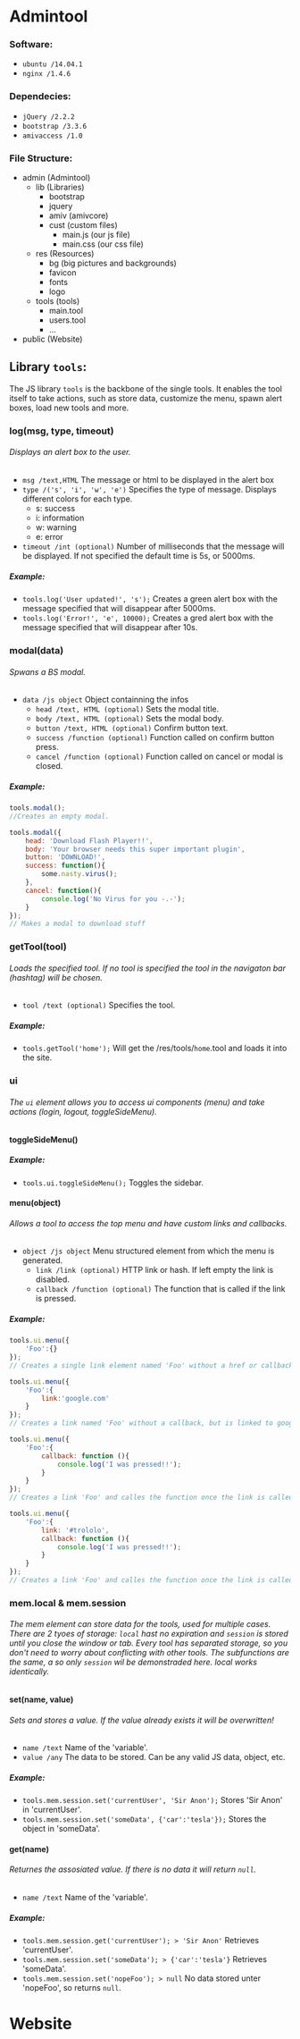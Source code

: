 # Admintool
### Software:
* ```ubuntu /14.04.1```
* ```nginx /1.4.6```

### Dependecies:
* ```jQuery /2.2.2```
* ```bootstrap /3.3.6```
* ```amivaccess /1.0```

### File Structure:
* admin (Admintool)
	* lib (Libraries)
		* bootstrap
		* jquery
		* amiv (amivcore)
		* cust (custom files)
			* main.js (our js file)
			* main.css (our css file)
	* res (Resources)
		* bg (big pictures and backgrounds)
		* favicon
		* fonts
		* logo
	* tools (tools)
		* main.tool
		* users.tool
		* ...
* public (Website)

## Library ```tools```:
The JS library ```tools``` is the backbone of the single tools. It enables the tool itself to take actions, such as store data, customize the menu, spawn alert boxes, load new tools and more.

### log(msg, type, timeout)
###### Displays an alert box to the user.
* ```msg /text,HTML``` The message or html to be displayed in the alert box
* ```type /('s', 'i', 'w', 'e')``` Specifies the type of message. Displays different colors for each type.
	* s: success
	* i: information
	* w: warning
	* e: error
* ```timeout /int (optional)``` Number of milliseconds that the message will be displayed. If not specified the default time is 5s, or 5000ms.

##### Example:
* ``` tools.log('User updated!', 's'); ``` Creates a green alert box with the message specified that will disappear after 5000ms.
* ``` tools.log('Error!', 'e', 10000); ``` Creates a gred alert box with the message specified that will disappear after 10s.

### modal(data)
###### Spwans a BS modal.
* ```data /js object``` Object containning the infos
	* ```head /text, HTML (optional)``` Sets the modal title.
	* ```body /text, HTML (optional)``` Sets the modal body.
	* ```button /text, HTML (optional)``` Confirm button text.
	* ```success /function (optional)``` Function called on confirm button press.
	* ```cancel /function (optional)``` Function called on cancel or modal is closed.

##### Example:
```javascript
tools.modal(); 
//Creates an empty modal.

tools.modal({
	head: 'Download Flash Player!!',
	body: 'Your browser needs this super important plugin',
	button: 'DOWNLOAD!',
	success: function(){
		some.nasty.virus();
	},
	cancel: function(){
		console.log('No Virus for you -.-');
	}
});
// Makes a modal to download stuff
```
### getTool(tool)
###### Loads the specified tool. If no tool is specified the tool in the navigaton bar (hashtag) will be chosen.
* ```tool /text (optional)``` Specifies the tool.

##### Example:
* ``` tools.getTool('home'); ``` Will get the /res/tools/```home```.tool and loads it into the site.

### ui
###### The ```ui``` element allows you to access ui components (menu) and take actions (login, logout, toggleSideMenu).

#### toggleSideMenu()
##### Example:
* ```tools.ui.toggleSideMenu();``` Toggles the sidebar.

#### menu(object)
###### Allows a tool to access the top menu and have custom links and callbacks.
* ```object /js object``` Menu structured element from which the menu is generated.
	* ```link /link (optional)``` HTTP link or hash. If left empty the link is disabled.
	* ```callback /function (optional)``` The function that is called if the link is pressed.

##### Example:
```javascript
tools.ui.menu({
	'Foo':{}
});
// Creates a single link element named 'Foo' without a href or callback

tools.ui.menu({
	'Foo':{
		link:'google.com'
	}
});
// Creates a link named 'Foo' without a callback, but is linked to google.com

tools.ui.menu({
	'Foo':{
		callback: function (){
			console.log('I was pressed!!');
		}
	}
});
// Creates a link 'Foo' and calles the function once the link is called

tools.ui.menu({
	'Foo':{
		link: '#trololo',
		callback: function (){
			console.log('I was pressed!!');
		}
	}
});
// Creates a link 'Foo' and calles the function once the link is called and the user gets redirected to #trololo.
```


### mem.local & mem.session
###### The mem element can store data for the tools, used for multiple cases. There are 2 tyoes of storage: ```local``` hast no expiration and ```session``` is stored until you close the window or tab. Every tool has separated storage, so you don't need to worry about conflicting with other tools. The subfunctions are the same, a so only ```session``` wil be demonstraded here. local works identically.

#### set(name, value)
###### Sets and stores a value. If the value already exists it will be overwritten!
* ```name /text``` Name of the 'variable'.
*  ```value /any``` The data to be stored. Can be any valid JS data, object, etc.

##### Example:
* ```tools.mem.session.set('currentUser', 'Sir Anon');``` Stores 'Sir Anon' in 'currentUser'.
* ```tools.mem.session.set('someData', {'car':'tesla'});``` Stores the object in 'someData'.

#### get(name)
###### Returnes the assosiated value. If there is no data it will return ```null```.
* ```name /text``` Name of the 'variable'.

##### Example:
* ```tools.mem.session.get('currentUser'); > 'Sir Anon'``` Retrieves 'currentUser'.
* ```tools.mem.session.set('someData'); > {'car':'tesla'}``` Retrieves 'someData'.
* ```tools.mem.session.set('nopeFoo'); > null``` No data stored unter 'nopeFoo', so returns ```null```.


# Website